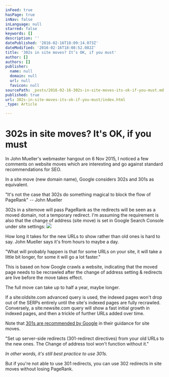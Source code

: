 ```yaml
---
inFeed: true
hasPage: true
inNav: false
inLanguage: null
starred: false
keywords: []
description: ''
datePublished: '2016-02-16T18:09:14.073Z'
dateModified: '2016-02-16T18:08:52.082Z'
title: '302s in site moves? It’s OK, if you must'
author: []
authors: []
publisher:
  name: null
  domain: null
  url: null
  favicon: null
sourcePath: _posts/2016-02-16-302s-in-site-moves-its-ok-if-you-must.md
published: true
url: 302s-in-site-moves-its-ok-if-you-must/index.html
_type: Article

---
```

# 302s in site moves? It's OK, if you must

In John Mueller's webmaster hangout on 6 Nov 2015, I noticed a few comments on website moves which are interesting and go against standard recommendations for SEO.

In a site move (new domain name), Google considers 302s and 301s as equivalent.

"It's not the case that 302s do something magical to block the flow of PageRank" -- John Mueller

302s in a sitemove will pass PageRank as the redirects will be seen as a moved domain, not a temporary redirect. I'm assuming the requirement is also that the change of address (site move) is set in Google Search Console under site settings:
![](https://the-grid-user-content.s3-us-west-2.amazonaws.com/248ca0b8-8cf0-4505-bf40-9b3adb157a7e.jpg)

How long it takes for the new URLs to show rather than old ones is hard to say. John Mueller says it's from hours to maybe a day.

"What will probably happen is that for some URLs on your site, it will take a little bit longer, for some it will go a lot faster."

This is based on how Google crawls a website, indicating that the moved page needs to be recrawled after the change of address setting & redirects are live before the move takes effect.

The full move can take up to half a year, maybe longer.

If a site:oldsite.com advanced query is used, the indexed pages won't drop out of the SERPs entirely until the site's indexed pages are fully recrawled. Conversely, a site:newsite.com query will show a fast initial growth in indexed pages, and then a trickle of further URLs added over time.

Note that [301s are recommended by Google][0] in their guidance for site moves.

"Set up server-side redirects (301-redirect directives) from your old URLs to the new ones. The Change of address tool won't function without it."

_In other words, it's still best practice to use 301s._

But if you're not able to use 301 redirects, you can use 302 redirects in site moves without losing PageRank.

[0]: https://support.google.com/webmasters/answer/6033086?hl=en&ref_topic=6033084